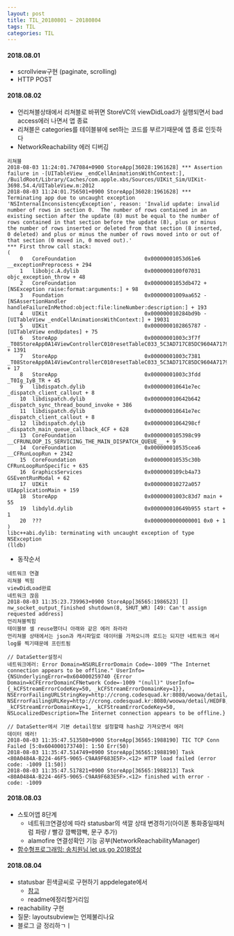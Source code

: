 ```yaml
---
layout: post
title: TIL_20180801 ~ 20180804
tags: TIL
categories: TIL
---
```


#### 2018.08.01
- scrollview구현 (paginate, scrolling)
- HTTP POST

#### 2018.08.02

- 언리쳐블상태에서 리쳐블로 바뀌면 StoreVC의 viewDidLoad가 실행되면서 bad access에러 나면서 앱 종료
- 리쳐블은 categories를 테이블뷰에 set하는 코드를 부르기때문에 앱 종료 인듯하다
- NetworkReachability 에러 디버깅
```
리쳐블
2018-08-03 11:24:01.747084+0900 StoreApp[36028:1961628] *** Assertion failure in -[UITableView _endCellAnimationsWithContext:], /BuildRoot/Library/Caches/com.apple.xbs/Sources/UIKit_Sim/UIKit-3698.54.4/UITableView.m:2012
2018-08-03 11:24:01.756501+0900 StoreApp[36028:1961628] *** Terminating app due to uncaught exception 'NSInternalInconsistencyException', reason: 'Invalid update: invalid number of rows in section 0.  The number of rows contained in an existing section after the update (8) must be equal to the number of rows contained in that section before the update (8), plus or minus the number of rows inserted or deleted from that section (8 inserted, 0 deleted) and plus or minus the number of rows moved into or out of that section (0 moved in, 0 moved out).'
*** First throw call stack:
(
	0   CoreFoundation                      0x00000001053d61e6 __exceptionPreprocess + 294
	1   libobjc.A.dylib                     0x0000000100f07031 objc_exception_throw + 48
	2   CoreFoundation                      0x00000001053db472 +[NSException raise:format:arguments:] + 98
	3   Foundation                          0x00000001009aa652 -[NSAssertionHandler handleFailureInMethod:object:file:lineNumber:description:] + 193
	4   UIKit                               0x000000010284bd9b -[UITableView _endCellAnimationsWithContext:] + 19031
	5   UIKit                               0x0000000102865787 -[UITableView endUpdates] + 75
	6   StoreApp                            0x00000001003c3f7f _T08StoreApp0A14ViewControllerC010resetTableC033_5C3AD717C85DC9604A7179854EE8731CLLySay10Foundation9IndexPathVG10indexPaths_tFyycfU_ + 1391
	7   StoreApp                            0x00000001003c7381 _T08StoreApp0A14ViewControllerC010resetTableC033_5C3AD717C85DC9604A7179854EE8731CLLySay10Foundation9IndexPathVG10indexPaths_tFyycfU_TA + 17
	8   StoreApp                            0x00000001003c3fdd _T0Ig_IyB_TR + 45
	9   libdispatch.dylib                   0x000000010641e7ec _dispatch_client_callout + 8
	10  libdispatch.dylib                   0x000000010642b642 _dispatch_sync_thread_bound_invoke + 386
	11  libdispatch.dylib                   0x000000010641e7ec _dispatch_client_callout + 8
	12  libdispatch.dylib                   0x00000001064298cf _dispatch_main_queue_callback_4CF + 628
	13  CoreFoundation                      0x0000000105398c99 __CFRUNLOOP_IS_SERVICING_THE_MAIN_DISPATCH_QUEUE__ + 9
	14  CoreFoundation                      0x000000010535cea6 __CFRunLoopRun + 2342
	15  CoreFoundation                      0x000000010535c30b CFRunLoopRunSpecific + 635
	16  GraphicsServices                    0x0000000109cb4a73 GSEventRunModal + 62
	17  UIKit                               0x000000010272a057 UIApplicationMain + 159
	18  StoreApp                            0x00000001003c83d7 main + 55
	19  libdyld.dylib                       0x000000010649b955 start + 1
	20  ???                                 0x0000000000000001 0x0 + 1
)
libc++abi.dylib: terminating with uncaught exception of type NSException
(lldb)
```
- 동작순서
```
네트워크 연결
리쳐블 찍힘
viewDidLoad완료
네트워크 끊음
2018-08-03 11:35:23.739963+0900 StoreApp[36565:1986523] [] nw_socket_output_finished shutdown(8, SHUT_WR) [49: Can't assign requested address]
언리쳐블찍힘
테이블뷰 셀 reuse했더니 아래와 같은 에러 좌라라
언리쳐블 상태에서는 json과 캐시파일로 데이터를 가져오니까 로드는 되지만 네트워크 에서 log를 찍기때문에 프린트됨
```

```
// DataSetter설정시
네트워크에러: Error Domain=NSURLErrorDomain Code=-1009 "The Internet connection appears to be offline." UserInfo={NSUnderlyingError=0x604000259740 {Error Domain=kCFErrorDomainCFNetwork Code=-1009 "(null)" UserInfo={_kCFStreamErrorCodeKey=50, _kCFStreamErrorDomainKey=1}}, NSErrorFailingURLStringKey=http://crong.codesquad.kr:8080/woowa/detail/HEDFB, NSErrorFailingURLKey=http://crong.codesquad.kr:8080/woowa/detail/HEDFB, _kCFStreamErrorDomainKey=1, _kCFStreamErrorCodeKey=50, NSLocalizedDescription=The Internet connection appears to be offline.}

// DataSetter에서 기본 detail정보 설정할때 hash값 가져오면서 에러
데이터 에러!
2018-08-03 11:35:47.513580+0900 StoreApp[36565:1988190] TIC TCP Conn Failed [5:0x604000173740]: 1:50 Err(50)
2018-08-03 11:35:47.514749+0900 StoreApp[36565:1988190] Task <80A0484A-B224-46F5-9065-C9AA9F683E5F>.<12> HTTP load failed (error code: -1009 [1:50])
2018-08-03 11:35:47.517821+0900 StoreApp[36565:1988213] Task <80A0484A-B224-46F5-9065-C9AA9F683E5F>.<12> finished with error - code: -1009
```


#### 2018.08.03
- 스토어앱 8단계
	- 네트워크연결성에 따라 statusbar의 색깔 상태 변경하기(아이폰 통화중일때처럼 파랑 / 빨강 깜빡깜빡, 문구 추가)
	- alamofire 연결성확인 기능 공부(NetworkReachabilityManager)
- [함수형프로그래밍: 송치원님 let us go 2018영상](https://www.youtube.com/watch?time_continue=3&v=HZkqMiwT-5A)


#### 2018.08.04
- statusbar 흰색글씨로 구현하기 appdelegate에서
	- [참고](https://stackoverflow.com/questions/47749652/is-it-possible-to-change-status-bar-color-for-all-view-controllers)
	- readme에정리할거리임
- reachability 구현
- 질문: layoutsubview는 언제불리나요
- 블로그 글 정리하ㄱㅣ

